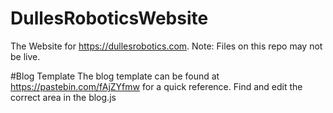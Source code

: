 # DullesRoboticsWebsite
The Website for https://dullesrobotics.com. Note: Files on this repo may not be live.

#Blog Template
The blog template can be found at https://pastebin.com/fAjZYfmw for a quick reference. Find and edit the correct area in the blog.js
